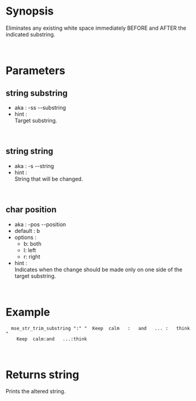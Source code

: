 # Synopsis

Eliminates any existing white space immediately BEFORE and AFTER the indicated 
substring.



&nbsp;

# Parameters

## string substring

- aka       : -ss --substring
- hint      :  
  Target substring.

&nbsp;


## string string

- aka       : -s --string
- hint      :  
  String that will be changed.

&nbsp;


## char position

- aka       : -pos --position
- default   : b
- options   :
  - b: both
  - l: left
  - r: right
- hint      :  
  Indicates when the change should be made only on one side of the target 
  substring.

&nbsp;



# Example

``` shell
  mse_str_trim_substring ":" "  Keep  calm   :   and   ... :   think  "
    Keep  calm:and   ...:think
```


&nbsp;

# Returns string

Prints the altered string.